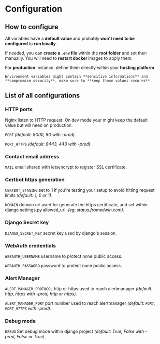 # Configuration

## How to configure

All variables have a **default value** and probably **won't need to be configured** to **run locally**.

If needed, you can **create a `.env` file** within the **root folder** and set then manually. You will need to **restart docker** images to apply them.

For **production** instance, define them directly within your **hosting platform**. 

```{warning}
Environment variables might contain **sensitive informations** and **compromise security**, make sure to **keep those values secures**.
```

## List of all configurations

### HTTP ports

Nginx listen to HTTP request. On dev mode your might keep the default value but will need on production.

`PORT` *(default: 8000, 80 with -prod)*.

`PORT_HTTPS` *(default: 8443, 443 with -prod)*.

### Contact email address

`MAIL` email shared with letsencrypt to register SSL certificate.

### Certbot https generation

`CERTBOT_STAGING` set to 1 if you're testing your setup to avoid hitting request limits *(default: 1, 0 or 1)*.

`DOMAIN` domain url used for generate the https certificate, and set within django settings.py allowed_url.  *(eg: status.fromedwin.com)*.

### Django Secret key

`DJANGO_SECRET_KEY` secret key used by django's session.

### WebAuth credentials

`WEBAUTH_USERNAME` username to protect none public access.

`WEBAUTH_PASSWORD` password to protect none public access.

### Alert Manager

`ALERT_MANAGER_PROTOCOL` http or https used to reach alertmanager *(default: http, https with -prod, http or https)*.

`ALERT_MANAGER_PORT` port number used to reach alertmanager *(default: `PORT`, `PORT_HTTPS` with -prod)*.

### Debug mode

`DEBUG` Set debug mode within django project *(default: True, False with -prod, False or True)*.
